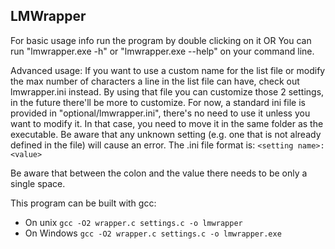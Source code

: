 ## LMWrapper
For basic usage info run the program by double clicking on it
OR
You can run "lmwrapper.exe -h" or "lmwrapper.exe --help" on your command line.

Advanced usage:
If you want to use a custom name for the list file or modify the max number of characters a line in the list file can have, check out lmwrapper.ini instead. 
By using that file you can customize those 2 settings, in the future there'll be more to customize.
For now, a standard ini file is provided in "optional/lmwrapper.ini", there's no need to use it unless you want to modify it.
In that case, you need to move it in the same folder as the executable. 
Be aware that any unknown setting (e.g. one that is not already defined in the file) will cause an error.
The .ini file format is:
`<setting name>: <value>`

Be aware that between the colon and the value there needs to be only a single space.

This program can be built with gcc:
- On unix
`gcc -O2 wrapper.c settings.c -o lmwrapper`
- On Windows
`gcc -O2 wrapper.c settings.c -o lmwrapper.exe`
